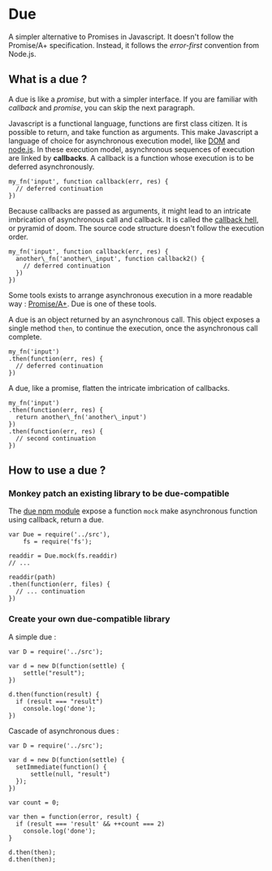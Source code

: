 # Due

A simpler alternative to Promises in Javascript.
It doesn't follow the Promise/A+ specification.
Instead, it follows the *error-first* convention from Node.js.

## What is a due ?

A due is like a *promise*, but with a simpler interface.
If you are familiar with *callback* and *promise*, you can skip the next paragraph.

Javascript is a functional language, functions are first class citizen.
It is possible to return, and take function as arguments.
This make Javascript a language of choice for asynchronous execution model, like [DOM](http://www.w3.org/DOM/) and [node.js](http://nodejs.org/).
In these execution model, asynchronous sequences of execution are linked by **callbacks**.
A callback is a function whose execution is to be deferred asynchronously.

```
my_fn('input', function callback(err, res) {
  // deferred continuation
})
```

Because callbacks are passed as arguments, it might lead to an intricate imbrication of asynchronous call and callback.
It is called the [callback hell](http://callbackhell.com/), or pyramid of doom.
The source code structure doesn't follow the execution order.

```
my_fn('input', function callback(err, res) {
  another\_fn('another\_input', function callback2() {
    // deferred continuation
  })
})
```

Some tools exists to arrange asynchronous execution in a more readable way : [Promise/A+](https://promisesaplus.com/).
Due is one of these tools.

A due is an object returned by an asynchronous call.
This object exposes a single method `then`, to continue the execution, once the asynchronous call complete.

```
my_fn('input')
.then(function(err, res) {
  // deferred continuation
})
```
A due, like a promise, flatten the intricate imbrication of callbacks.

```
my_fn('input')
.then(function(err, res) {
  return another\_fn('another\_input')
})
.then(function(err, res) {
  // second continuation
})
```

## How to use a due ?

### Monkey patch an existing library to be due-compatible

The [due npm module](https://www.npmjs.com/package/due) expose a function `mock` make asynchronous function using callback, return a due.

```
var Due = require('../src'),
    fs = require('fs');

readdir = Due.mock(fs.readdir)
// ...

readdir(path)
.then(function(err, files) {
  // ... continuation
})
```

### Create your own due-compatible library

A simple due :

```
var D = require('../src');

var d = new D(function(settle) {
    settle("result");
})

d.then(function(result) {
  if (result === "result")
    console.log('done');
})
```

Cascade of asynchronous dues :

```
var D = require('../src');

var d = new D(function(settle) {
  setImmediate(function() {
      settle(null, "result")
  });
})

var count = 0;

var then = function(error, result) {
  if (result === 'result' && ++count === 2)
    console.log('done');
}

d.then(then);
d.then(then);
```
